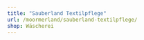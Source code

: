 ```yaml
---
title: "Sauberland Textilpflege"
url: /moormerland/sauberland-textilpflege/
shop: Wäscherei
---
```

